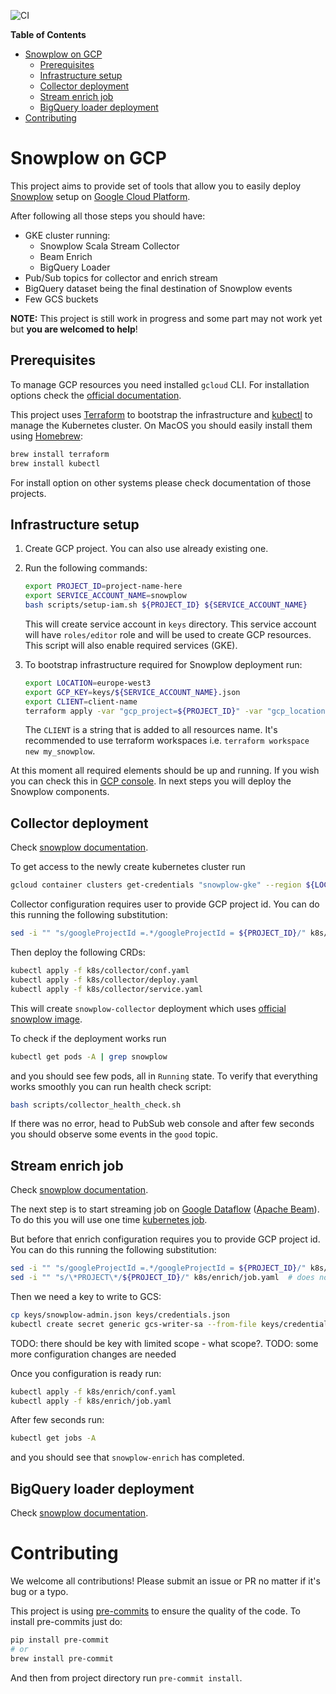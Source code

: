 ![CI](https://github.com/turbaszek/snowplow-gcp-wip/workflows/CI/badge.svg?branch=master)

<!-- START doctoc generated TOC please keep comment here to allow auto update -->
<!-- DON'T EDIT THIS SECTION, INSTEAD RE-RUN doctoc TO UPDATE -->
**Table of Contents**

- [Snowplow on GCP](#snowplow-on-gcp)
  - [Prerequisites](#prerequisites)
  - [Infrastructure setup](#infrastructure-setup)
  - [Collector deployment](#collector-deployment)
  - [Stream enrich job](#stream-enrich-job)
  - [BigQuery loader deployment](#bigquery-loader-deployment)
- [Contributing](#contributing)

<!-- END doctoc generated TOC please keep comment here to allow auto update -->

# Snowplow on GCP

This project aims to provide set of tools that allow you to easily deploy
[Snowplow](https://github.com/snowplow) setup on [Google Cloud Platform](https://cloud.google.com).

After following all those steps you should have:
- GKE cluster running:
    - Snowplow Scala Stream Collector
    - Beam Enrich
    - BigQuery Loader
- Pub/Sub topics for collector and enrich stream
- BigQuery dataset being the final destination of Snowplow events
- Few GCS buckets

**NOTE:** This project is still work in progress and some part may not work yet but **you are welcomed to help**!

## Prerequisites

To manage GCP resources you need installed `gcloud` CLI. For installation options
check the [official documentation](https://cloud.google.com/sdk/install).

This project uses [Terraform](https://www.terraform.io/downloads.html) to bootstrap the infrastructure and
[kubectl](https://kubernetes.io/docs/tasks/tools/install-kubectl/) to manage the Kubernetes cluster.
On MacOS you should easily install them using [Homebrew](https://brew.sh):
```bash
brew install terraform
brew install kubectl
```
For install option on other systems please check documentation of those projects.

## Infrastructure setup

1. Create GCP project. You can also use already existing one.

1. Run the following commands:
    ```bash
    export PROJECT_ID=project-name-here
    export SERVICE_ACCOUNT_NAME=snowplow
    bash scripts/setup-iam.sh ${PROJECT_ID} ${SERVICE_ACCOUNT_NAME}
    ```
   This will create service account in `keys` directory. This service account will have `roles/editor` role
   and will be used to create GCP resources. This script will also enable required services (GKE).

1. To bootstrap infrastructure required for Snowplow deployment run:
    ```bash
    export LOCATION=europe-west3
    export GCP_KEY=keys/${SERVICE_ACCOUNT_NAME}.json
    export CLIENT=client-name
    terraform apply -var "gcp_project=${PROJECT_ID}" -var "gcp_location=${LOCATION}" -var "gcp_key_admin=${GCP_KEY}" -var "client=${CLIENT}"
    ```
   The `CLIENT` is a string that is added to all resources name. It's recommended to use
   terraform workspaces i.e. `terraform workspace new my_snowplow`.

At this moment all required elements should be up and running. If you wish you can check this in
[GCP console](https://console.cloud.google.com). In next steps you will deploy the Snowplow components.

## Collector deployment
Check [snowplow documentation](
https://docs.snowplowanalytics.com/docs/setup-snowplow-on-gcp/setup-the-snowplow-collector/).


To get access to the newly create kubernetes cluster run
```bash
gcloud container clusters get-credentials "snowplow-gke" --region ${LOCATION}
```

Collector configuration requires user to provide GCP project id. You can do this running the following
substitution:
```bash
sed -i "" "s/googleProjectId =.*/googleProjectId = ${PROJECT_ID}/" k8s/collector/conf.yaml
```

Then deploy the following CRDs:
```bash
kubectl apply -f k8s/collector/conf.yaml
kubectl apply -f k8s/collector/deploy.yaml
kubectl apply -f k8s/collector/service.yaml
```
This will create `snowplow-collector` deployment which uses [official snowplow image](
https://hub.docker.com/r/snowplow/scala-stream-collector-pubsub/tags).

To check if the deployment works run
```bash
kubectl get pods -A | grep snowplow
```
and you should see few pods, all in `Running` state. To verify that everything works smoothly
you can run health check script:
```bash
bash scripts/collector_health_check.sh
```
If there was no error, head to PubSub web console and after few seconds you should observe
some events in the `good` topic.

## Stream enrich job
Check [snowplow documentation](
https://docs.snowplowanalytics.com/docs/setup-snowplow-on-gcp/setup-validation-and-enrich-beam-enrich/).

The next step is to start streaming job on [Google Dataflow](https://cloud.google.com/dataflow/)
([Apache Beam](https://github.com/apache/beam)). To do this you will use one time
[kubernetes job](https://kubernetes.io/docs/concepts/workloads/controllers/job/).

But before that enrich configuration requires you to provide GCP project id. You can do this running the
following substitution:
```bash
sed -i "" "s/googleProjectId =.*/googleProjectId = ${PROJECT_ID}/" k8s/enrich/conf.yaml
sed -i "" "s/\*PROJECT\*/${PROJECT_ID}/" k8s/enrich/job.yaml  # does not work
```
Then we need a key to write to GCS:
```bash
cp keys/snowplow-admin.json keys/credentials.json
kubectl create secret generic gcs-writer-sa --from-file keys/credentials.json
```
TODO: there should be key with limited scope - what scope?.
TODO: some more configuration changes are needed

Once you configuration is ready run:
```bash
kubectl apply -f k8s/enrich/conf.yaml
kubectl apply -f k8s/enrich/job.yaml
```
After few seconds run:
```bash
kubectl get jobs -A
```
and you should see that `snowplow-enrich` has completed.


## BigQuery loader deployment
Check [snowplow documentation](
https://docs.snowplowanalytics.com/docs/setup-snowplow-on-gcp/setup-bigquery-destination/bigquery-loader-0-5-0/).


# Contributing

We welcome all contributions! Please submit an issue or PR no matter if it's bug or a typo.

This project is using [pre-commits](https://pre-commit.com) to ensure the
quality of the code. To install pre-commits just do:
```bash
pip install pre-commit
# or
brew install pre-commit
```
And then from project directory run `pre-commit install`.
